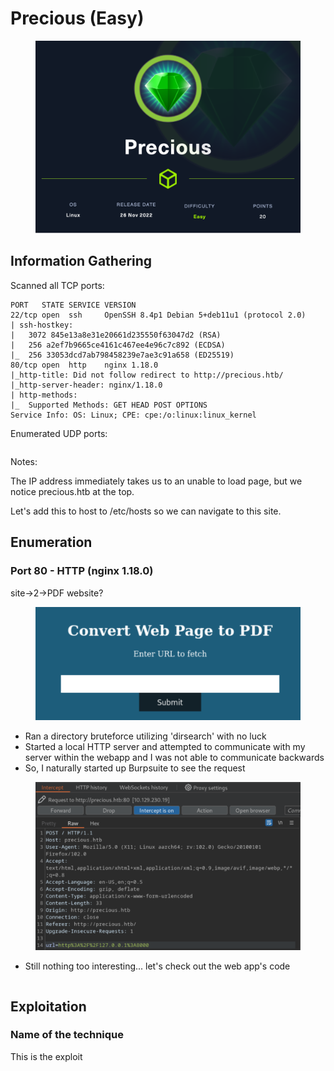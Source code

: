 # Precious (Easy)

<figure><img src="../../../.gitbook/assets/Precious.png" alt=""><figcaption></figcaption></figure>

## Information Gathering

Scanned all TCP ports:

```
PORT   STATE SERVICE VERSION
22/tcp open  ssh     OpenSSH 8.4p1 Debian 5+deb11u1 (protocol 2.0)
| ssh-hostkey: 
|   3072 845e13a8e31e20661d235550f63047d2 (RSA)
|   256 a2ef7b9665ce4161c467ee4e96c7c892 (ECDSA)
|_  256 33053dcd7ab798458239e7ae3c91a658 (ED25519)
80/tcp open  http    nginx 1.18.0
|_http-title: Did not follow redirect to http://precious.htb/
|_http-server-header: nginx/1.18.0
| http-methods: 
|_  Supported Methods: GET HEAD POST OPTIONS
Service Info: OS: Linux; CPE: cpe:/o:linux:linux_kernel
```

Enumerated UDP ports:

```
```

Notes:

The IP address immediately takes us to an unable to load page, but we notice precious.htb at the top.&#x20;

Let's add this to host to /etc/hosts so we can navigate to this site.

## Enumeration

### Port 80 - HTTP (nginx 1.18.0)

site->2->PDF website?

<figure><img src="../../../.gitbook/assets/Screenshot 2023-03-15 at 7.38.55 PM.png" alt=""><figcaption></figcaption></figure>

* Ran a directory bruteforce utilizing 'dirsearch' with no luck
* Started a local HTTP server and attempted to communicate with my server within the webapp and I was not able to communicate backwards
* So, I naturally started up Burpsuite to see the request

<figure><img src="../../../.gitbook/assets/Screenshot 2023-03-15 at 7.49.17 PM.png" alt=""><figcaption></figcaption></figure>

* Still nothing too interesting... let's check out the web app's code

```
```

## Exploitation

### Name of the technique

This is the exploit

